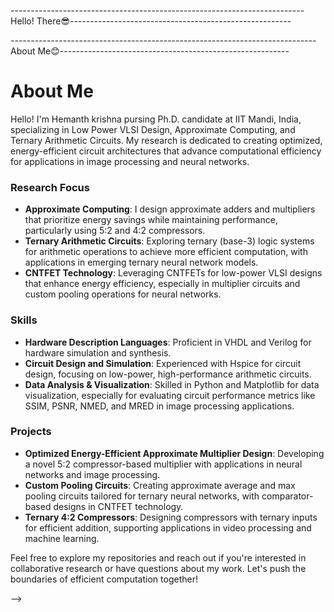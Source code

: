 ------------------------------------------------------------------------- Hello! There😎-------------------------------------------------------

----------------------------------------------------------------------------About Me😊---------------------------------------------------------

# About Me

Hello! I'm Hemanth krishna pursing Ph.D. candidate at IIT Mandi, India, specializing in Low Power VLSI Design, Approximate Computing, and Ternary Arithmetic Circuits. My research is dedicated to creating optimized, energy-efficient circuit architectures that advance computational efficiency for applications in image processing and neural networks.

### Research Focus
- **Approximate Computing**: I design approximate adders and multipliers that prioritize energy savings while maintaining performance, particularly using 5:2 and 4:2 compressors.
- **Ternary Arithmetic Circuits**: Exploring ternary (base-3) logic systems for arithmetic operations to achieve more efficient computation, with applications in emerging ternary neural network models.
- **CNTFET Technology**: Leveraging CNTFETs for low-power VLSI designs that enhance energy efficiency, especially in multiplier circuits and custom pooling operations for neural networks.

### Skills
- **Hardware Description Languages**: Proficient in VHDL and Verilog for hardware simulation and synthesis.
- **Circuit Design and Simulation**: Experienced with Hspice for circuit design, focusing on low-power, high-performance arithmetic circuits.
- **Data Analysis & Visualization**: Skilled in Python and Matplotlib for data visualization, especially for evaluating circuit performance metrics like SSIM, PSNR, NMED, and MRED in image processing applications.

### Projects
- **Optimized Energy-Efficient Approximate Multiplier Design**: Developing a novel 5:2 compressor-based multiplier with applications in neural networks and image processing.
- **Custom Pooling Circuits**: Creating approximate average and max pooling circuits tailored for ternary neural networks, with comparator-based designs in CNTFET technology.
- **Ternary 4:2 Compressors**: Designing compressors with ternary inputs for efficient addition, supporting applications in video processing and machine learning.

Feel free to explore my repositories and reach out if you're interested in collaborative research or have questions about my work. Let's push the boundaries of efficient computation together!

-->
